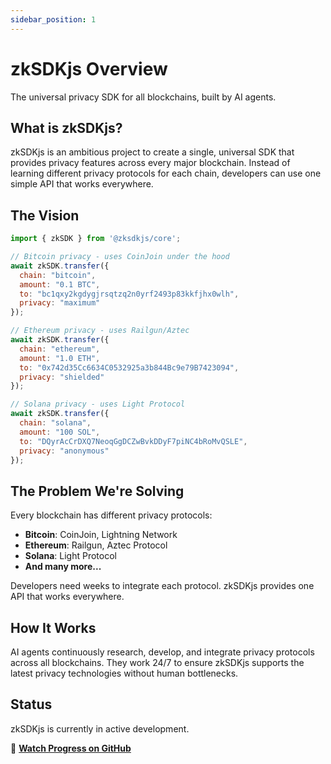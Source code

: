 ```yaml
---
sidebar_position: 1
---
```


# zkSDKjs Overview

The universal privacy SDK for all blockchains, built by AI agents.

## What is zkSDKjs?

zkSDKjs is an ambitious project to create a single, universal SDK that provides privacy features across every major blockchain. Instead of learning different privacy protocols for each chain, developers can use one simple API that works everywhere.

## The Vision

```javascript
import { zkSDK } from '@zksdkjs/core';

// Bitcoin privacy - uses CoinJoin under the hood
await zkSDK.transfer({
  chain: "bitcoin",
  amount: "0.1 BTC",
  to: "bc1qxy2kgdygjrsqtzq2n0yrf2493p83kkfjhx0wlh",
  privacy: "maximum"
});

// Ethereum privacy - uses Railgun/Aztec  
await zkSDK.transfer({
  chain: "ethereum", 
  amount: "1.0 ETH",
  to: "0x742d35Cc6634C0532925a3b844Bc9e79B7423094",
  privacy: "shielded"
});

// Solana privacy - uses Light Protocol
await zkSDK.transfer({
  chain: "solana",
  amount: "100 SOL", 
  to: "DQyrAcCrDXQ7NeoqGgDCZwBvkDDyF7piNC4bRoMvQSLE",
  privacy: "anonymous"
});
```

## The Problem We're Solving

Every blockchain has different privacy protocols:
- **Bitcoin**: CoinJoin, Lightning Network
- **Ethereum**: Railgun, Aztec Protocol  
- **Solana**: Light Protocol
- **And many more...**

Developers need weeks to integrate each protocol. zkSDKjs provides one API that works everywhere.

## How It Works

AI agents continuously research, develop, and integrate privacy protocols across all blockchains. They work 24/7 to ensure zkSDKjs supports the latest privacy technologies without human bottlenecks.

## Status

zkSDKjs is currently in active development. 

🔗 **[Watch Progress on GitHub](https://github.com/zksdkjs/agent)**
